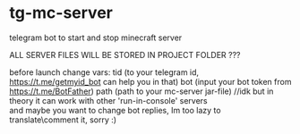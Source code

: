 # tg-mc-server
telegram bot to start and stop minecraft server

ALL SERVER FILES WILL BE STORED IN PROJECT FOLDER
???

before launch change vars: 
tid (to your telegram id, https://t.me/getmyid_bot can help you in that) 
bot (input your bot token from https://t.me/BotFather) 
path (path to your mc-server jar-file) //idk but in theory it can work with other 'run-in-console' servers  
and maybe you want to change bot replies, Im too lazy to translate\comment it, sorry 
:)
